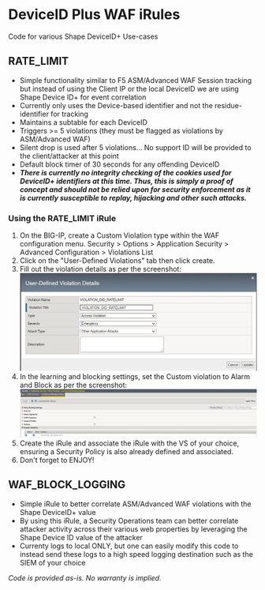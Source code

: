 # DeviceID Plus WAF iRules
Code for various Shape DeviceID+ Use-cases

## RATE_LIMIT
- Simple functionality similar to F5 ASM/Advanced WAF Session tracking but instead of using the Client IP or the local DeviceID we are using Shape Device ID+ for event correlation
- Currently only uses the Device-based identifier and not the residue-identifier for tracking
- Maintains a subtable for each DeviceID
- Triggers >= 5 violations (they must be flagged as violations by ASM/Advanced WAF)
- Silent drop is used after 5 violations... No support ID will be provided to the client/attacker at this point
- Default block timer of 30 seconds for any offending DeviceID
- ***There is currently no integrity checking of the cookies used for DeviceID+ identifiers at this time. Thus, this is simply a proof of concept and should not be relied upon for security enforcement as it is currently susceptible to replay, hijacking and other such attacks.***

### Using the RATE_LIMIT iRule
1. On the BIG-IP, create a Custom Violation type within the WAF configuration menu. Security > Options > Application Security > Advanced Configuration > Violations List
2. Click on the "User-Defined Violations" tab then click create.
3. Fill out the violation details as per the screenshot:
![Screenshot](UD_violation_details.jpg)
4. In the learning and blocking settings, set the Custom violation to Alarm and Block as per the screenshot:
![Screenshot](UD_violation_alarmblock.jpg)
5. Create the iRule and associate the iRule with the VS of your choice, ensuring a Security Policy is also already defined and associated.
6. Don't forget to ENJOY!


## WAF_BLOCK_LOGGING
- Simple iRule to better correlate ASM/Advanced WAF violations with the Shape DeviceID+ value
- By using this iRule, a Security Operations team can better correlate attacker activity across their various web properties by leveraging the Shape Device ID value of the attacker
- Currenty logs to local ONLY, but one can easily modify this code to instead send these logs to a high speed logging destination such as the SIEM of your choice


*Code is provided as-is. No warranty is implied.*
